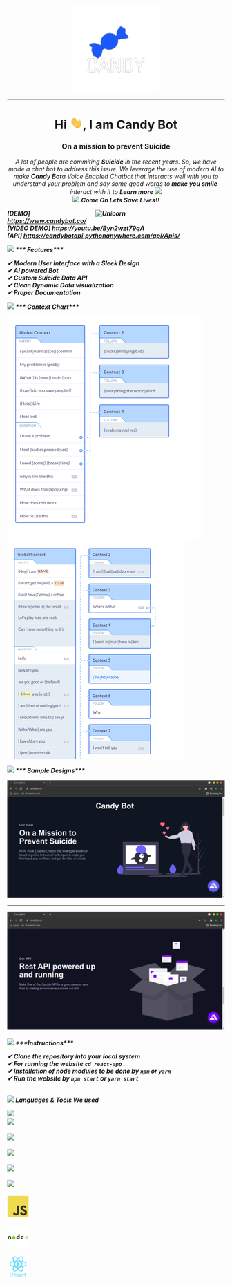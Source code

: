 <p align="center">
  <img src="mockups/candy.png" height="200"/>
</p>
<hr>
<h1 align="center">Hi <img src="https://raw.githubusercontent.com/ABSphreak/ABSphreak/master/gifs/Hi.gif" width="30px">, I am Candy Bot</h1>
<h3 align="center">On a mission to prevent Suicide</h3>
</p>

<p align="center">
  <em>
   A lot of people are commiting <b>Suicide</b> in the recent years. So, we have made a chat bot to address this issue.
    We leverage the use of modern AI to make <b>Candy Bot</b>a Voice Enabled Chatbot that interacts well with you
    to understand your problem and say some good words to<b> make you smile</b>&nbsp;
    interact with it to <b>Learn more</b> <img src="https://github.com/TheDudeThatCode/TheDudeThatCode/blob/master/Assets/Rocket.gif" width="18px">
  </em> 
  <br>
  <img src="https://media.giphy.com/media/VgCDAzcKvsR6OM0uWg/giphy.gif" width="50" /> <b><i>Come On Lets Save Lives!!
</p>

<!-- <p align="left"> <img src="https://komarev.com/ghpvc/?username=akash-chowrasia&label=Profile%20views&color=0e75b6&style=flat" alt="akash-chowrasia" /> </p> -->
<img align="right" width=300px alt="Unicorn" src="https://media.giphy.com/media/3ohs4BSacFKI7A717y/giphy.gif" />

[DEMO] https://www.candybot.co/ <br>
[VIDEO DEMO] https://youtu.be/Byn2wzt79qA <br>
[API] https://candybotapi.pythonanywhere.com/api/Apis/  
  
<img src="https://media.giphy.com/media/ObNTw8Uzwy6KQ/giphy.gif" width="30px">&nbsp;*** Features***

✔ Modern **User Interface** with a **Sleek Design**<br>
✔ **AI powered Bot** <br>
✔ Custom Suicide Data **API**<br>
✔ Clean **Dynamic Data visualization**  <br>
✔ Proper **Documentation**  <br>
 
<img src="https://media.giphy.com/media/ObNTw8Uzwy6KQ/giphy.gif" width="30px">&nbsp;*** Context Chart***
<div>
<img src="mockups/cont.png" >
<img src="mockups/cont2.png">
</div>

<img src="https://media.giphy.com/media/ObNTw8Uzwy6KQ/giphy.gif" width="30px">&nbsp;*** Sample Designs***
<div>
<img src="mockups/hack.png" >
 <hr>
<img src="mockups/hack2.png">
</div>
  
  <br>
  <img src="https://media.giphy.com/media/ObNTw8Uzwy6KQ/giphy.gif" width="30px">&nbsp;***Instructions***
<p align="left">
  
  ✔ Clone the repository into your local system <br>
  ✔ For running the website `cd react-app` . <br>
  ✔ Installation of node modules to be done by `npm` or `yarn` <br>
  ✔ Run the website by `npm start` or `yarn start` <br>
  <br>
  
<img src="https://media.giphy.com/media/ObNTw8Uzwy6KQ/giphy.gif" width="30px">&nbsp;***Languages & Tools We used***
<p align="left">
  
  <code><img height="50" src="https://github.com/uannabi/-/blob/master/resource/python-icon.svg"></code><code> 
  <img height="50" src="https://github.com/uannabi/-/blob/master/resource/dj.svg"> </code>
  <code> <img height="50" src="https://github.com/uannabi/-/blob/master/resource/jp.svg"> </code>
  <code> <img height="50" src="https://github.com/uannabi/-/blob/master/resource/git.svg"> </code>
  <code> <img height="50" src="https://github.com/uannabi/-/blob/master/resource/linux-ar21.svg"> </code><code>
  <img height="50" src="https://github.com/uannabi/-/blob/master/resource/other/sqlite-ar21.svg"> </code>
  <code> <img height="50" src="https://raw.githubusercontent.com/devicons/devicon/master/icons/javascript/javascript-original.svg"> </code>
  <code> <img height="50" src="https://raw.githubusercontent.com/devicons/devicon/master/icons/nodejs/nodejs-original-wordmark.svg"> </code>
  <code> <img height="50" src="https://raw.githubusercontent.com/devicons/devicon/master/icons/react/react-original-wordmark.svg"> </code>


